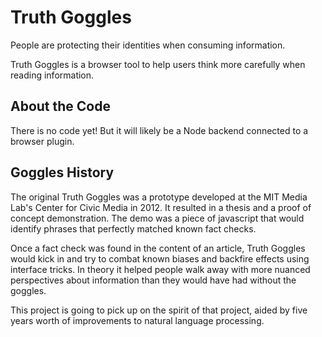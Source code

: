 # Truth Goggles

People are protecting their identities when consuming information.

Truth Goggles is a browser tool to help users think more carefully when
reading information.

## About the Code

There is no code yet!  But it will likely be a Node backend connected
to a browser plugin.

## Goggles History
The original Truth Goggles was a prototype developed at the MIT Media
Lab's Center for Civic Media in 2012.  It resulted in a thesis and a
proof of concept demonstration.  The demo was a piece of javascript
that would identify phrases that perfectly matched known fact checks.

Once a fact check was found in the content of an article, Truth Goggles
would kick in and try to combat known biases and backfire effects using
interface tricks.  In theory it helped people walk away with more
nuanced perspectives about information than they would have had without
the goggles.

This project is going to pick up on the spirit of that project, aided by
five years worth of improvements to natural language processing.
